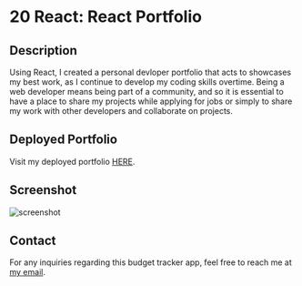 # 20 React: React Portfolio

## Description

Using React, I created a personal devloper portfolio that acts to showcases my best work, as I continue to develop my coding skills overtime. Being a web developer means being part of a community, and so it is essential to have a place to share my projects while applying for jobs or simply to share my work with other developers and collaborate on projects.

## Deployed Portfolio

Visit my deployed portfolio [HERE](https://khaleelpaul-green.github.io/react-portfolio/).

## Screenshot

![screenshot](./assets/screenshot.PNG)

## Contact

For any inquiries regarding this budget tracker app, feel free to reach me at [my email](mailto:khaleelpaulgreen.code@gmail.com).
